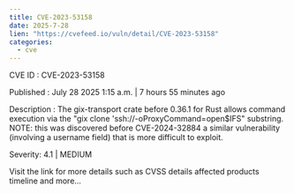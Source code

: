```yaml
--- 
title: CVE-2023-53158
date: 2025-7-28
lien: "https://cvefeed.io/vuln/detail/CVE-2023-53158"
categories:
  - cve
---
```


CVE ID : CVE-2023-53158

Published :  July 28
2025
1:15 a.m. | 7 hours
55 minutes ago

Description : The gix-transport crate before 0.36.1 for Rust allows command execution via the "gix clone 'ssh://-oProxyCommand=open$IFS" substring. NOTE: this was discovered before CVE-2024-32884
a similar vulnerability (involving a username field) that is more difficult to exploit.

Severity: 4.1 | MEDIUM

Visit the link for more details
such as CVSS details
affected products
timeline
and more...
